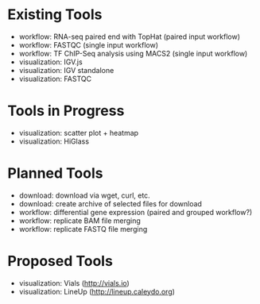 # Existing Tools

- workflow: RNA-seq paired end with TopHat (paired input workflow)
- workflow: FASTQC (single input workflow)
- workflow: TF ChIP-Seq analysis using MACS2 (single input workflow)
- visualization: IGV.js
- visualization: IGV standalone
- visualization: FASTQC

# Tools in Progress
- visualization: scatter plot + heatmap
- visualization: HiGlass

# Planned Tools
- download: download via wget, curl, etc.
- download: create archive of selected files for download
- workflow: differential gene expression (paired and grouped workflow?)
- workflow: replicate BAM file merging
- workflow: replicate FASTQ file merging

# Proposed Tools
- visualization: Vials (http://vials.io)
- visualization: LineUp (http://lineup.caleydo.org)
